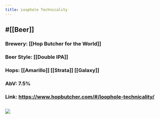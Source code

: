 ```yaml
---
title: Loophole Technicality
---
```


## #[[Beer]]
### Brewery: [[Hop Butcher for the World]]

### Beer Style: [[Double IPA]]

### Hops: [[Amarillo]] [[Strata]] [[Galaxy]]

### AbV: 7.5%

### Link: https://www.hopbutcher.com/#/loophole-technicality/

## ![](https://images.squarespace-cdn.com/content/v1/56898fcb05f8e23aa28e30e5/1553202081639-4D9WDRUNWSF3YSGGC9U0/ke17ZwdGBToddI8pDm48kH5e5AbZ69pvYODqctUP6pt7gQa3H78H3Y0txjaiv_0fDoOvxcdMmMKkDsyUqMSsMWxHk725yiiHCCLfrh8O1z5QHyNOqBUUEtDDsRWrJLTmmzJBBHkqvGAibxByi2-xi3Pvk8W2C7VzWk7QFq0HyqnQS3b2pqlH_miAKj15V_QX/Loophole-Technicality-Square.jpg?format=1500w)
